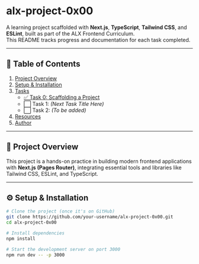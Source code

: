 # alx-project-0x00

A learning project scaffolded with **Next.js**, **TypeScript**, **Tailwind CSS**, and **ESLint**, built as part of the ALX Frontend Curriculum.  
This README tracks progress and documentation for each task completed.

---

## 📘 Table of Contents

1. [Project Overview](#project-overview)
2. [Setup & Installation](#setup--installation)
3. [Tasks](#tasks)
   - [✅ Task 0: Scaffolding a Project](#task-0-scaffolding-a-project)
   - ⬜ Task 1: _(Next Task Title Here)_
   - ⬜ Task 2: _(To be added)_
4. [Resources](#resources)
5. [Author](#author)

---

## 🧾 Project Overview

This project is a hands-on practice in building modern frontend applications with **Next.js (Pages Router)**, integrating essential tools and libraries like Tailwind CSS, ESLint, and TypeScript.

---

## ⚙️ Setup & Installation

```bash
# Clone the project (once it's on GitHub)
git clone https://github.com/your-username/alx-project-0x00.git
cd alx-project-0x00

# Install dependencies
npm install

# Start the development server on port 3000
npm run dev -- -p 3000
```
